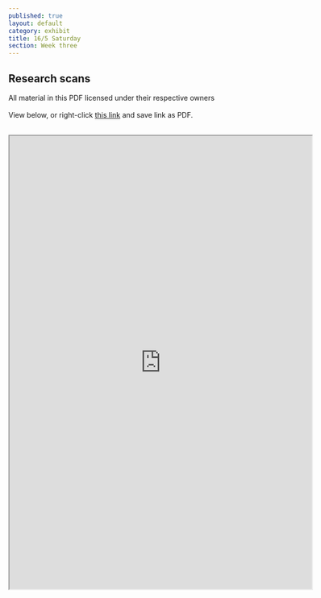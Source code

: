 ```yaml
---
published: true
layout: default
category: exhibit
title: 16/5 Saturday
section: Week three
---
```


## Research scans

All material in this PDF licensed under their respective owners
<br><br>
View below, or right-click <a href="https://a.pomf.se/tsdxxx.pdf">this link</a> and save link as PDF.
<br>
<br>

<iframe height="900" width="600" src="https://a.pomf.se/tsdxxx.pdf"> Your browser does not display iFrames</iframe>
